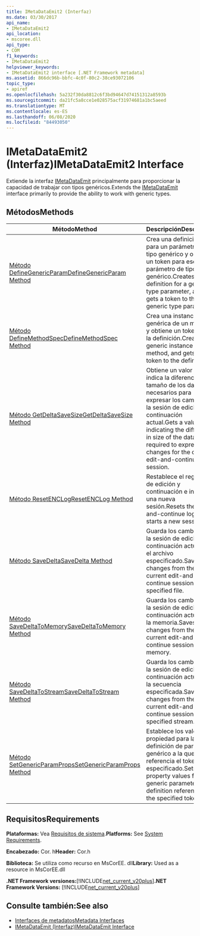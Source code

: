 ```yaml
---
title: IMetaDataEmit2 (Interfaz)
ms.date: 03/30/2017
api_name:
- IMetaDataEmit2
api_location:
- mscoree.dll
api_type:
- COM
f1_keywords:
- IMetaDataEmit2
helpviewer_keywords:
- IMetaDataEmit2 interface [.NET Framework metadata]
ms.assetid: 866dc96b-bbfc-4c0f-80c2-38ce93072106
topic_type:
- apiref
ms.openlocfilehash: 5a232f30da8812c6f3bd94647d74151312a8593b
ms.sourcegitcommit: da21fc5a8cce1e028575acf31974681a1bc5aeed
ms.translationtype: MT
ms.contentlocale: es-ES
ms.lasthandoff: 06/08/2020
ms.locfileid: "84493050"
---
```

# <a name="imetadataemit2-interface"></a><span data-ttu-id="4bdee-102">IMetaDataEmit2 (Interfaz)</span><span class="sxs-lookup"><span data-stu-id="4bdee-102">IMetaDataEmit2 Interface</span></span>
<span data-ttu-id="4bdee-103">Extiende la interfaz [IMetaDataEmit](imetadataemit-interface.md) principalmente para proporcionar la capacidad de trabajar con tipos genéricos.</span><span class="sxs-lookup"><span data-stu-id="4bdee-103">Extends the [IMetaDataEmit](imetadataemit-interface.md) interface primarily to provide the ability to work with generic types.</span></span>  
  
## <a name="methods"></a><span data-ttu-id="4bdee-104">Métodos</span><span class="sxs-lookup"><span data-stu-id="4bdee-104">Methods</span></span>  
  
|<span data-ttu-id="4bdee-105">Método</span><span class="sxs-lookup"><span data-stu-id="4bdee-105">Method</span></span>|<span data-ttu-id="4bdee-106">Descripción</span><span class="sxs-lookup"><span data-stu-id="4bdee-106">Description</span></span>|  
|------------|-----------------|  
|[<span data-ttu-id="4bdee-107">Método DefineGenericParam</span><span class="sxs-lookup"><span data-stu-id="4bdee-107">DefineGenericParam Method</span></span>](imetadataemit2-definegenericparam-method.md)|<span data-ttu-id="4bdee-108">Crea una definición para un parámetro de tipo genérico y obtiene un token para ese parámetro de tipo genérico.</span><span class="sxs-lookup"><span data-stu-id="4bdee-108">Creates a definition for a generic type parameter, and gets a token to that generic type parameter.</span></span>|  
|[<span data-ttu-id="4bdee-109">Método DefineMethodSpec</span><span class="sxs-lookup"><span data-stu-id="4bdee-109">DefineMethodSpec Method</span></span>](imetadataemit2-definemethodspec-method.md)|<span data-ttu-id="4bdee-110">Crea una instancia genérica de un método y obtiene un token para la definición.</span><span class="sxs-lookup"><span data-stu-id="4bdee-110">Creates a generic instance of a method, and gets a token to the definition.</span></span>|  
|[<span data-ttu-id="4bdee-111">Método GetDeltaSaveSize</span><span class="sxs-lookup"><span data-stu-id="4bdee-111">GetDeltaSaveSize Method</span></span>](imetadataemit2-getdeltasavesize-method.md)|<span data-ttu-id="4bdee-112">Obtiene un valor que indica la diferencia de tamaño de los datos necesarios para expresar los cambios de la sesión de edición y continuación actual.</span><span class="sxs-lookup"><span data-stu-id="4bdee-112">Gets a value indicating the difference in size of the data that is required to express the changes for the current edit-and-continue session.</span></span>|  
|[<span data-ttu-id="4bdee-113">Método ResetENCLog</span><span class="sxs-lookup"><span data-stu-id="4bdee-113">ResetENCLog Method</span></span>](imetadataemit2-resetenclog-method.md)|<span data-ttu-id="4bdee-114">Restablece el registro de edición y continuación e inicia una nueva sesión.</span><span class="sxs-lookup"><span data-stu-id="4bdee-114">Resets the edit-and-continue log and starts a new session.</span></span>|  
|[<span data-ttu-id="4bdee-115">Método SaveDelta</span><span class="sxs-lookup"><span data-stu-id="4bdee-115">SaveDelta Method</span></span>](imetadataemit2-savedelta-method.md)|<span data-ttu-id="4bdee-116">Guarda los cambios de la sesión de edición y continuación actual en el archivo especificado.</span><span class="sxs-lookup"><span data-stu-id="4bdee-116">Saves changes from the current edit-and-continue session to the specified file.</span></span>|  
|[<span data-ttu-id="4bdee-117">Método SaveDeltaToMemory</span><span class="sxs-lookup"><span data-stu-id="4bdee-117">SaveDeltaToMemory Method</span></span>](imetadataemit2-savedeltatomemory-method.md)|<span data-ttu-id="4bdee-118">Guarda los cambios de la sesión de edición y continuación actual en la memoria.</span><span class="sxs-lookup"><span data-stu-id="4bdee-118">Saves changes from the current edit-and-continue session to memory.</span></span>|  
|[<span data-ttu-id="4bdee-119">Método SaveDeltaToStream</span><span class="sxs-lookup"><span data-stu-id="4bdee-119">SaveDeltaToStream Method</span></span>](imetadataemit2-savedeltatostream-method.md)|<span data-ttu-id="4bdee-120">Guarda los cambios de la sesión de edición y continuación actual en la secuencia especificada.</span><span class="sxs-lookup"><span data-stu-id="4bdee-120">Saves changes from the current edit-and-continue session to the specified stream.</span></span>|  
|[<span data-ttu-id="4bdee-121">Método SetGenericParamProps</span><span class="sxs-lookup"><span data-stu-id="4bdee-121">SetGenericParamProps Method</span></span>](imetadataemit2-setgenericparamprops-method.md)|<span data-ttu-id="4bdee-122">Establece los valores de propiedad para la definición de parámetro genérico a la que hace referencia el token especificado.</span><span class="sxs-lookup"><span data-stu-id="4bdee-122">Sets property values for the generic parameter definition referenced by the specified token.</span></span>|  
  
## <a name="requirements"></a><span data-ttu-id="4bdee-123">Requisitos</span><span class="sxs-lookup"><span data-stu-id="4bdee-123">Requirements</span></span>  
 <span data-ttu-id="4bdee-124">**Plataformas:** Vea [Requisitos de sistema](../../get-started/system-requirements.md).</span><span class="sxs-lookup"><span data-stu-id="4bdee-124">**Platforms:** See [System Requirements](../../get-started/system-requirements.md).</span></span>  
  
 <span data-ttu-id="4bdee-125">**Encabezado:** Cor. h</span><span class="sxs-lookup"><span data-stu-id="4bdee-125">**Header:** Cor.h</span></span>  
  
 <span data-ttu-id="4bdee-126">**Biblioteca:** Se utiliza como recurso en MsCorEE. dll</span><span class="sxs-lookup"><span data-stu-id="4bdee-126">**Library:** Used as a resource in MsCorEE.dll</span></span>  
  
 <span data-ttu-id="4bdee-127">**.NET Framework versiones:**[!INCLUDE[net_current_v20plus](../../../../includes/net-current-v20plus-md.md)]</span><span class="sxs-lookup"><span data-stu-id="4bdee-127">**.NET Framework Versions:** [!INCLUDE[net_current_v20plus](../../../../includes/net-current-v20plus-md.md)]</span></span>  
  
## <a name="see-also"></a><span data-ttu-id="4bdee-128">Consulte también:</span><span class="sxs-lookup"><span data-stu-id="4bdee-128">See also</span></span>

- [<span data-ttu-id="4bdee-129">Interfaces de metadatos</span><span class="sxs-lookup"><span data-stu-id="4bdee-129">Metadata Interfaces</span></span>](metadata-interfaces.md)
- [<span data-ttu-id="4bdee-130">IMetaDataEmit (Interfaz)</span><span class="sxs-lookup"><span data-stu-id="4bdee-130">IMetaDataEmit Interface</span></span>](imetadataemit-interface.md)
